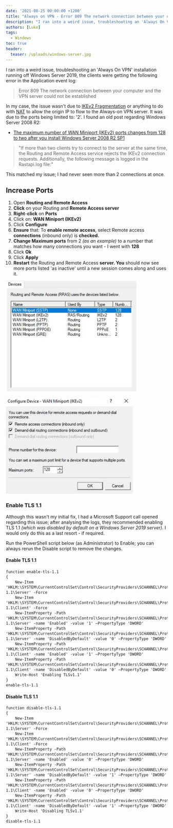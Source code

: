 ```yaml
---
date: '2021-08-25 00:00:00 +1200'
title: "Always on VPN - Error 809 The network connection between your computer and the VPN server could not be established"
description: "I ran into a weird issue, troubleshooting an 'Always On VPN' installation running off Windows Server 2019, the clients were getting the following error ..."
authors: [Luke]
tags:
  - Windows
toc: true
header:
  teaser: /uploads/windows-server.jpg
---
```

I ran into a weird issue, troubleshooting an 'Always On VPN' installation running off Windows Server 2019, the clients were getting the following error in the Application event log:

> Error 809 The network connection between your computer and the VPN server could not be established

In my case, the issue wasn't due to [IKEv2 Fragmentation](https://directaccess.richardhicks.com/2019/02/14/troubleshooting-always-on-vpn-error-code-809/ "Troubleshooting Always On VPN Error Code 809") or anything to do with [NAT](https://directaccess.richardhicks.com/2020/04/13/always-on-vpn-ikev2-load-balancing-and-nat/ "Always On VPN IKEv2 Load Balancing and NAT") to allow the origin IP to flow to the Always-on VPN server. It was due to the ports being limited to: '2'. I found an old post regarding Windows Server 2008 R2: 

* [The maximum number of WAN Miniport (IKEv2) ports changes from 128 to two after you install Windows Server 2008 R2 SP1](https://support.microsoft.com/en-us/topic/the-maximum-number-of-wan-miniport-ikev2-ports-changes-from-128-to-two-after-you-install-windows-server-2008-r2-sp1-15aeb929-abe9-ece0-5d71-d2223d6a94d0 " The maximum number of WAN Miniport (IKEv2) ports changes from 128 to two after you install Windows Server 2008 R2 SP1")

> "If more than two clients try to connect to the server at the same time, the Routing and Remote Access service rejects the IKEv2 connection requests. Additionally, the following message is logged in the Rastapi.log file:"

This matched my issue; I had never seen more than 2 connections at once.

## Increase Ports

 1. Open **Routing and Remote Access**
 2. **Click** on your Routing and **Remote Access server**
 3. **Right**-**click** on **Ports**
 4. Click on: **WAN Miniport (IKEv2)**
 5. Click **Configure**
 6. **Ensure** that: To **enable remote access**, select Remote access **connections** (inbound only) is **checked.**
 7. **Change Maximum ports** from 2 _(as an example)_ to a number that matches how many connections you want - I went with **128**
 8. Click **Ok**
 9. Click **Apply**
10. **Restart** the Routing and Remote Access **server. You** should now see more ports listed 'as inactive' until a new session comes along and uses it.

![Routing and Remote Access](/uploads/wan_miniport_ikev2.png "Routing and Remote Access")

![Routing and Remote Access](/uploads/wan_miniport_ports.png "Routing and Remote Access")

### Enable TLS 1.1

Although this wasn't my initial fix, I had a Microsoft Support call opened regarding this issue; after analysing the logs, they recommended enabling TLS 1.1 _(which was disabled by default on a Windows Server 2019 server)_. I would only do this as a last resort - if required.

Run the PowerShell script below (as Administrator) to Enable; you can always rerun the Disable script to remove the changes.

#### Enable TLS 1.1

    function enable-tls-1.1
    {
        New-Item 'HKLM:\SYSTEM\CurrentControlSet\Control\SecurityProviders\SCHANNEL\Protocols\TLS 1.1\Server' -Force
        New-Item 'HKLM:\SYSTEM\CurrentControlSet\Control\SecurityProviders\SCHANNEL\Protocols\TLS 1.1\Client' -Force
        New-ItemProperty -Path 'HKLM:\SYSTEM\CurrentControlSet\Control\SecurityProviders\SCHANNEL\Protocols\TLS 1.1\Server' -name 'Enabled' -value '1' –PropertyType 'DWORD'
        New-ItemProperty -Path 'HKLM:\SYSTEM\CurrentControlSet\Control\SecurityProviders\SCHANNEL\Protocols\TLS 1.1\Server' -name 'DisabledByDefault' -value '0' –PropertyType 'DWORD'
        New-ItemProperty -Path 'HKLM:\SYSTEM\CurrentControlSet\Control\SecurityProviders\SCHANNEL\Protocols\TLS 1.1\Client' -name 'Enabled' -value '1' –PropertyType 'DWORD'
        New-ItemProperty -Path 'HKLM:\SYSTEM\CurrentControlSet\Control\SecurityProviders\SCHANNEL\Protocols\TLS 1.1\Client' -name 'DisabledByDefault' -value '0' –PropertyType 'DWORD'
        Write-Host 'Enabling TLSv1.1'
    }
    enable-tls-1.1

#### Disable TLS 1.1

    function disable-tls-1.1
    {
        New-Item 'HKLM:\SYSTEM\CurrentControlSet\Control\SecurityProviders\SCHANNEL\Protocols\TLS 1.1\Server' -Force
        New-Item 'HKLM:\SYSTEM\CurrentControlSet\Control\SecurityProviders\SCHANNEL\Protocols\TLS 1.1\Client' -Force
        New-ItemProperty -Path 'HKLM:\SYSTEM\CurrentControlSet\Control\SecurityProviders\SCHANNEL\Protocols\TLS 1.1\Server' -name 'Enabled' -value '0' –PropertyType 'DWORD'
        New-ItemProperty -Path 'HKLM:\SYSTEM\CurrentControlSet\Control\SecurityProviders\SCHANNEL\Protocols\TLS 1.1\Server' -name 'DisabledByDefault' -value '1' –PropertyType 'DWORD'
        New-ItemProperty -Path 'HKLM:\SYSTEM\CurrentControlSet\Control\SecurityProviders\SCHANNEL\Protocols\TLS 1.1\Client' -name 'Enabled' -value '0' –PropertyType 'DWORD'
        New-ItemProperty -Path 'HKLM:\SYSTEM\CurrentControlSet\Control\SecurityProviders\SCHANNEL\Protocols\TLS 1.1\Client' -name 'DisabledByDefault' -value '1' –PropertyType 'DWORD'
        Write-Host 'Disabling TLSv1.1'
    }
    disable-tls-1.1
